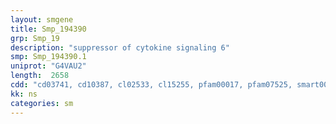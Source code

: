 ```yaml
---
layout: smgene
title: Smp_194390
grp: Smp_19
description: "suppressor of cytokine signaling 6"
smp: Smp_194390.1
uniprot: "G4VAU2"
length:  2658
cdd: "cd03741, cd10387, cl02533, cl15255, pfam00017, pfam07525, smart00252, smart00253"
kk: ns
categories: sm
---
```

